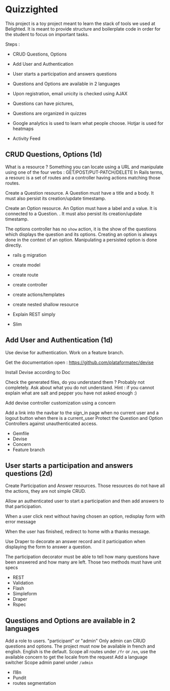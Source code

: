 # Quizzighted

This project is a toy project meant to learn the stack of tools we used at Belighted.
It is meant to provide structure and boilerplate code in order for the student to focus on important tasks.


Steps :

* CRUD Questions, Options
* Add User and Authentication
* User starts a participation and answers questions
* Questions and Options are available in 2 languages
* Upon registration, email unicity is checked using AJAX
* Questions can have pictures,


* Questions are organized in quizzes
* Google analytics is used to learn what people choose. Hotjar is used for heatmaps
* Activity Feed


## CRUD Questions, Options (1d)

What is a resource ? Something you can locate using a URL and manipulate using one of the four verbs : GET/POST/PUT-PATCH/DELETE 
In Rails terms, a resourc is a set of routes and a controller having actions matching those routes.

Create a Question resource. 
A Question must have a title and a body. It must also persist its creation/update timestamp.

Create an Option resource.
An Option must have a label and a value. It is connected to a Question. . It must also persist its creation/update timestamp.


The options controller has no `show` action, it is the show of the questions which displays the question and its options.
Creating an option is always done in the context of an option.
Manipulating a persisted option is done directly.



- rails g migration
- create model 
- create route
- create controller
- create actions/templates
- create nested shallow resource


- Explain REST simply
- Slim



## Add User and Authentication (1d)

Use devise for authentication. Work on a feature branch.

Get the documentation open : https://github.com/plataformatec/devise

Install Devise according to Doc

Check the generated files, do you understand them ? 
Probably not completely. 
Ask about what you do not understand. 
Hint : if you cannot explain what are salt and pepper you have not asked enough :)


Add devise controller customization using a concern

Add a link into the navbar to the sign_in page when no current user and a logout button when there is a current_user
Protect the Question and Option Controllers against unauthenticated access.


- Gemfile
- Devise
- Concern
- Feature branch

## User starts a participation and answers questions (2d)

Create Participation and Answer resources.
Those resources do not have all the actions, they are not simple CRUD.

Allow an authenticated user to start a participation and then add answers to that participation.

When a user click next without having chosen an option, redisplay form with error message

When the user has finished, redirect to home with a thanks message.

Use Draper to decorate an answer record and it participation when displaying the form to answer a question.

The participation decorator must be able to tell how many questions have been answered and how many are left. 
Those two methods  must have unit specs


- REST
- Validation
- Flash
- Simpleform
- Draper
- Rspec


## Questions and Options are available in 2 languages 

Add a role to users. "participant" or "admin"
Only admin can CRUD questions and options.
The project must now be available in french and english. English is the default. 
Scope all routes under `/fr` or `/en`, use the available concern to get the locale from the request
Add a language switcher
Scope admin panel under `/admin`



- I18n
- Pundit
- routes segmentation
